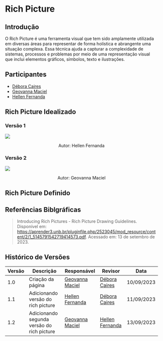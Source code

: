 # Rich Picture

## Introdução

O Rich Picture é uma ferramenta visual que tem sido amplamente utilizada em diversas áreas para representar de forma holística e abrangente uma situação complexa. Essa técnica ajuda a capturar a complexidade de sistemas, processos e problemas por meio de uma representação visual que inclui elementos gráficos, símbolos, texto e ilustrações.

## Participantes

* [Débora Caires](https://github.com/deboracaires)
* [Geovanna Maciel](https://github.com/manuziny)
* [Hellen Fernanda](https://github.com/Hellen159)

## Rich Picture Idealizado

### Versão 1 
![](\richPictureImagem\rp.jpg) 
<div style="text-align:center;">
Autor: Hellen Fernanda
</div>

### Versão 2
![](\richPictureImagem\rich_picture_geovanna.jpg)
<div style="text-align:center;">
Autor: Geovanna Maciel
</div>

## Rich Picture Definido

## Referências Biblgráficas
> Introducing Rich Pictures - Rich Picture Drawing Guidelines. Disponível em: https://aprender3.unb.br/pluginfile.php/2523045/mod_resource/content/2/1_5145791542719414573.pdf. Acessado em: 13 de setembro de 2023.

> 

## Histórico de Versões
| Versão   | Descrição  | Responsável | Revisor    | Data      |
|----------|------------|-------------|------------|-----------|
| 1.0      | Criação da página   | [Geovanna Maciel](https://github.com/manuziny)   | [Débora Caires](https://github.com/deboracaires)      | 10/09/2023|
| 1.1      | Adicionando versão do rich picture   | [Hellen Fernanda](https://github.com/Hellen159)   | [Débora Caires](https://github.com/deboracaires)      | 11/09/2023|
| 1.2      | Adicionando segunda versão do rich picture | [Geovanna Maciel](https://github.com/manuziny) | [Hellen Fernanda](https://github.com/Hellen159) | 13/09/2023 |